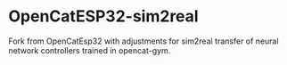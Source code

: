 # OpenCatESP32-sim2real
Fork from OpenCatEsp32 with adjustments for sim2real transfer of neural network controllers trained in opencat-gym.

